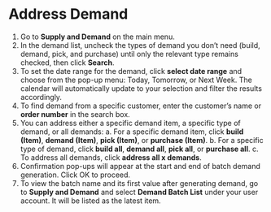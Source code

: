 # Address Demand

1. Go to **Supply and Demand** on the main menu.
2. In the demand list, uncheck the types of demand you don’t need (build, demand, pick, and purchase) until only the relevant type remains checked, then click **Search**. 
3. To set the date range for the demand, click **select date range** and choose from the pop-up menu: Today, Tomorrow, or Next Week. The calendar will automatically update to your selection and filter the results accordingly.
4. To find demand from a specific customer, enter the customer’s name or **order number** in the search box.
5. You can address either a specific demand item, a specific type of demand, or all demands:
	a. For a specific demand item, click **build (Item)**, **demand (Item)**, **pick (Item)**, or **purchase (Item)**.
	b. For a specific type of demand, click **build all**, **demand all**, **pick all**, or **purchase all**.
	c. To address all demands, click **address all x demands**.
6. Confirmation pop-ups will appear at the start and end of batch demand generation. Click OK to proceed.
7. To view the batch name and its first value after generating demand, go to **Supply and Demand** and select **Demand Batch List** under your user account. It will be listed as the latest item.
